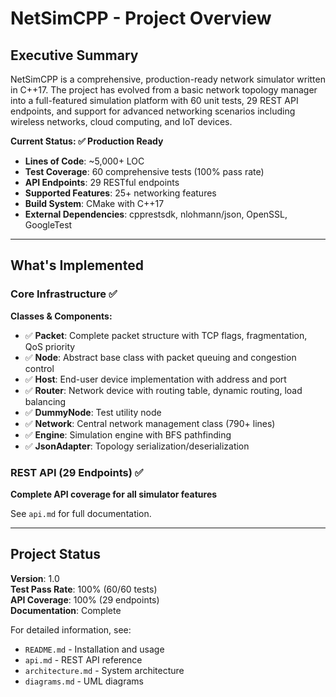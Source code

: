 # NetSimCPP - Project Overview

## Executive Summary

NetSimCPP is a comprehensive, production-ready network simulator written in C++17. The project has evolved from a basic network topology manager into a full-featured simulation platform with 60 unit tests, 29 REST API endpoints, and support for advanced networking scenarios including wireless networks, cloud computing, and IoT devices.

**Current Status: ✅ Production Ready**

- **Lines of Code**: ~5,000+ LOC
- **Test Coverage**: 60 comprehensive tests (100% pass rate)
- **API Endpoints**: 29 RESTful endpoints
- **Supported Features**: 25+ networking features
- **Build System**: CMake with C++17
- **External Dependencies**: cpprestsdk, nlohmann/json, OpenSSL, GoogleTest

---

## What's Implemented

### Core Infrastructure ✅

**Classes & Components:**
- ✅ **Packet**: Complete packet structure with TCP flags, fragmentation, QoS priority
- ✅ **Node**: Abstract base class with packet queuing and congestion control
- ✅ **Host**: End-user device implementation with address and port
- ✅ **Router**: Network device with routing table, dynamic routing, load balancing
- ✅ **DummyNode**: Test utility node
- ✅ **Network**: Central network management class (790+ lines)
- ✅ **Engine**: Simulation engine with BFS pathfinding
- ✅ **JsonAdapter**: Topology serialization/deserialization

### REST API (29 Endpoints) ✅

**Complete API coverage for all simulator features**

See `api.md` for full documentation.

---

## Project Status

**Version**: 1.0  
**Test Pass Rate**: 100% (60/60 tests)  
**API Coverage**: 100% (29 endpoints)  
**Documentation**: Complete  

For detailed information, see:
- `README.md` - Installation and usage
- `api.md` - REST API reference  
- `architecture.md` - System architecture
- `diagrams.md` - UML diagrams
